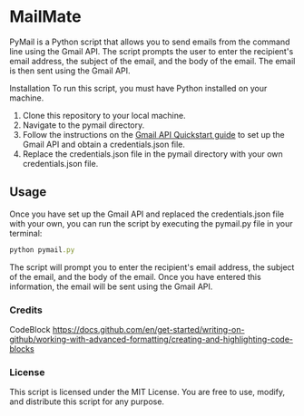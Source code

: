 # MailMate
PyMail is a Python script that allows you to send emails from the command line using the Gmail API. The script prompts the user to enter the recipient's email address, the subject of the email, and the body of the email. The email is then sent using the Gmail API.

Installation
To run this script, you must have Python installed on your machine.

1. Clone this repository to your local machine.
2. Navigate to the pymail directory.
3. Follow the instructions on the [Gmail API Quickstart guide](https://developers.google.com/gmail/api/quickstart/python) to set up the Gmail API and obtain a credentials.json file.
4. Replace the credentials.json file in the pymail directory with your own credentials.json file.
## Usage
Once you have set up the Gmail API and replaced the credentials.json file with your own, you can run the script by executing the pymail.py file in your terminal:

```ruby
python pymail.py
```
The script will prompt you to enter the recipient's email address, the subject of the email, and the body of the email. Once you have entered this information, the email will be sent using the Gmail API.

### Credits
CodeBlock https://docs.github.com/en/get-started/writing-on-github/working-with-advanced-formatting/creating-and-highlighting-code-blocks

### License
This script is licensed under the MIT License. You are free to use, modify, and distribute this script for any purpose.
